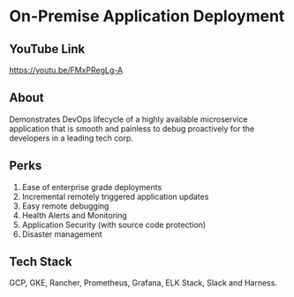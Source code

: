 # On-Premise Application Deployment

## YouTube Link
https://youtu.be/FMxPRegLg-A

## About

Demonstrates DevOps lifecycle of a highly available microservice application that is smooth and painless to debug proactively for the developers in a leading tech corp.

## Perks

1.	Ease of enterprise grade deployments
2.	Incremental remotely triggered application updates
3.	Easy remote debugging
4.	Health Alerts and Monitoring
5.	Application Security (with source code protection)
6.	Disaster management

## Tech Stack

GCP, GKE, Rancher, Prometheus, Grafana, ELK Stack, Slack and Harness.
